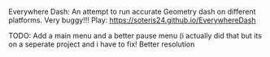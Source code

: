 Everywhere Dash:
An attempt to run accurate Geometry dash on different platforms.
Very buggy!!!
Play: https://soteris24.github.io/EverywhereDash


TODO:
Add a main menu and a better pause menu (i actually did that but its on a seperate project and i have to fix! 
Better resolution
